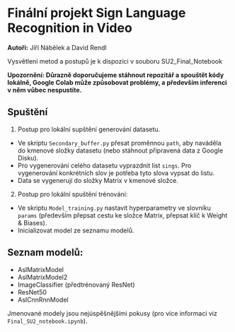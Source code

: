 # Finální projekt Sign Language Recognition in Video
**Autoři:** Jiří Nábělek a David Rendl

Vysvětlení metod a postupů je k dispozici v souboru SU2_Final_Notebook

**Upozornění: Důrazně doporučujeme stáhnout repozitář a spouštět kódy lokálně, Google Colab může způsobovat problémy, a především inferenci v něm vůbec nespustíte.**

## Spuštění
1. Postup pro lokální supštění generování datasetu.
- Ve skriptu `Secondary_buffer.py` přesat proměnnou `path`, aby naváděla do kmenové složky datasetu (nebo stáhnout připravená data z Google Disku).
- Pro vygenerování celého datasetu vyprazdnit list `sings`. Pro vygenerování konkrétních slov je potřeba tyto slova vypsat do listu.
- Data se vygenerují do složky Matrix v kmenové složce.

2. Postup pro lokální spuštění trénování:
- Ve skriptu `Model_training.py` nastavit hyperparametry ve slovníku `params` (především přepsat cestu ke složce Matrix, přepsat klíč k Weight & Biases).
- Inicializovat model ze seznamu modelů.

## Seznam modelů:
- AslMatrixModel
- AslMatrixModel2
- ImageClassifier (předtrénovaný ResNet)
- ResNet50
- AslCnnRnnModel

Jmenované modely jsou nejúspěšnějšími pokusy (pro více informaci viz `Final_SU2_notebook.ipynb`).
